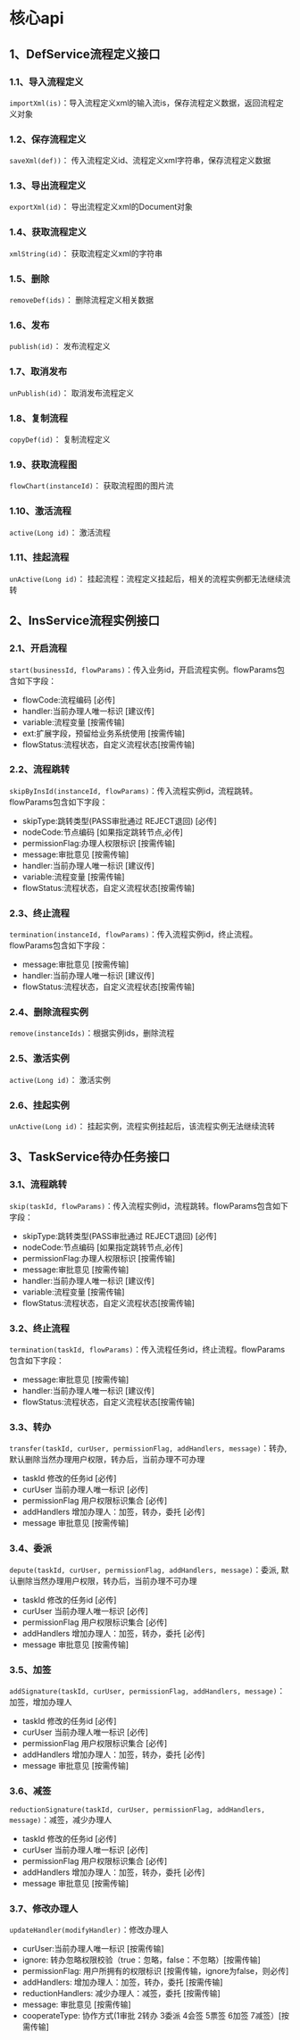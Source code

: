 # 核心api

## 1、DefService流程定义接口

### 1.1、导入流程定义
`importXml(is)`：导入流程定义xml的输入流is，保存流程定义数据，返回流程定义对象

### 1.2、保存流程定义
`saveXml(def))`： 传入流程定义id、流程定义xml字符串，保存流程定义数据  

### 1.3、导出流程定义
`exportXml(id)`： 导出流程定义xml的Document对象  

### 1.4、获取流程定义
`xmlString(id)`： 获取流程定义xml的字符串  

### 1.5、删除
`removeDef(ids)`： 删除流程定义相关数据  

### 1.6、发布
`publish(id)`： 发布流程定义  

### 1.7、取消发布
`unPublish(id)`： 取消发布流程定义  

### 1.8、复制流程
`copyDef(id)`： 复制流程定义   

### 1.9、获取流程图
`flowChart(instanceId)`： 获取流程图的图片流

### 1.10、激活流程
`active(Long id)`： 激活流程

### 1.11、挂起流程
`unActive(Long id)`： 挂起流程：流程定义挂起后，相关的流程实例都无法继续流转

## 2、InsService流程实例接口

### 2.1、开启流程
`start(businessId, flowParams)`：传入业务id，开启流程实例。flowParams包含如下字段：
- flowCode:流程编码 [必传]
- handler:当前办理人唯一标识 [建议传]
- variable:流程变量 [按需传输]
- ext:扩展字段，预留给业务系统使用 [按需传输]
- flowStatus:流程状态，自定义流程状态[按需传输]

### 2.2、流程跳转
`skipByInsId(instanceId, flowParams)`：传入流程实例id，流程跳转。flowParams包含如下字段：
- skipType:跳转类型(PASS审批通过 REJECT退回) [必传]
- nodeCode:节点编码 [如果指定跳转节点,必传]
- permissionFlag:办理人权限标识 [按需传输]
- message:审批意见 [按需传输]
- handler:当前办理人唯一标识 [建议传]
- variable:流程变量 [按需传输]
- flowStatus:流程状态，自定义流程状态[按需传输]

### 2.3、终止流程
`termination(instanceId, flowParams)`：传入流程实例id，终止流程。flowParams包含如下字段：
- message:审批意见 [按需传输]
- handler:当前办理人唯一标识 [建议传]
- flowStatus:流程状态，自定义流程状态[按需传输]

### 2.4、删除流程实例
`remove(instanceIds)`：根据实例ids，删除流程

### 2.5、激活实例
`active(Long id)`： 激活实例

### 2.6、挂起实例
`unActive(Long id)`： 挂起实例，流程实例挂起后，该流程实例无法继续流转

## 3、TaskService待办任务接口

### 3.1、流程跳转
`skip(taskId, flowParams)`：传入流程实例id，流程跳转。flowParams包含如下字段：
- skipType:跳转类型(PASS审批通过 REJECT退回) [必传]
- nodeCode:节点编码 [如果指定跳转节点,必传]
- permissionFlag:办理人权限标识 [按需传输]
- message:审批意见 [按需传输]
- handler:当前办理人唯一标识 [建议传]
- variable:流程变量 [按需传输]
- flowStatus:流程状态，自定义流程状态[按需传输]

### 3.2、终止流程
`termination(taskId, flowParams)`：传入流程任务id，终止流程。flowParams包含如下字段：
- message:审批意见 [按需传输]
- handler:当前办理人唯一标识 [建议传]
- flowStatus:流程状态，自定义流程状态[按需传输]

### 3.3、转办
`transfer(taskId, curUser, permissionFlag, addHandlers, message)`：转办, 默认删除当然办理用户权限，转办后，当前办理不可办理
- taskId 修改的任务id [必传]
- curUser 当前办理人唯一标识 [必传]
- permissionFlag 用户权限标识集合 [必传]
- addHandlers 增加办理人：加签，转办，委托 [必传]
- message 审批意见 [按需传输]

### 3.4、委派
`depute(taskId, curUser, permissionFlag, addHandlers, message)`：委派, 默认删除当然办理用户权限，转办后，当前办理不可办理
- taskId 修改的任务id [必传]
- curUser 当前办理人唯一标识 [必传]
- permissionFlag 用户权限标识集合 [必传]
- addHandlers 增加办理人：加签，转办，委托 [必传]
- message 审批意见 [按需传输]

### 3.5、加签
`addSignature(taskId, curUser, permissionFlag, addHandlers, message)`：加签，增加办理人
- taskId 修改的任务id [必传]
- curUser 当前办理人唯一标识 [必传]
- permissionFlag 用户权限标识集合 [必传]
- addHandlers 增加办理人：加签，转办，委托 [必传]
- message 审批意见 [按需传输]

### 3.6、减签
`reductionSignature(taskId, curUser, permissionFlag, addHandlers, message)`：减签，减少办理人
- taskId 修改的任务id [必传]
- curUser 当前办理人唯一标识 [必传]
- permissionFlag 用户权限标识集合 [必传]
- addHandlers 增加办理人：加签，转办，委托 [必传]
- message 审批意见 [按需传输]

### 3.7、修改办理人
`updateHandler(modifyHandler)`：修改办理人
- curUser:当前办理人唯一标识 [按需传输]
- ignore: 转办忽略权限校验（true：忽略，false：不忽略）[按需传输]
- permissionFlag: 用户所拥有的权限标识 [按需传输，ignore为false，则必传]
- addHandlers: 增加办理人：加签，转办，委托 [按需传输]
- reductionHandlers: 减少办理人：减签，委托 [按需传输]
- message: 审批意见 [按需传输]
- cooperateType: 协作方式(1审批 2转办 3委派 4会签 5票签 6加签 7减签）[按需传输]

